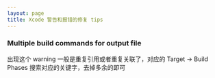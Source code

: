 ```yaml
---
layout: page
title: Xcode 警告和报错的修复 tips
---
```


### Multiple build commands for output file 

出现这个 warning 一般是重复引用或者重复关联了，对应的 Target -> Build Phases  搜索对应的关键字，去掉多余的即可